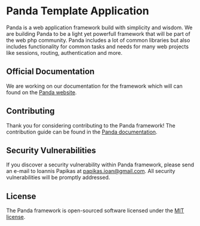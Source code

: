 # Panda Template Application
Panda is a web application framework build with simplicity and wisdom. We are building Panda to be a light yet powerfull framework that will be part of the web php community. Panda includes a lot of common libraries but also includes functionality for common tasks and needs for many web projects like sessions, routing, authentication and more.

## Official Documentation
We are working on our documentation for the framework which will can found on the [Panda website](http://pandaphp.org/docs).

## Contributing
Thank you for considering contributing to the Panda framework! The contribution guide can be found in the [Panda documentation](http://pandaphp.org/docs/contributions).

## Security Vulnerabilities
If you discover a security vulnerability within Panda framework, please send an e-mail to Ioannis Papikas at papikas.ioan@gmail.com. All security vulnerabilities will be promptly addressed.

## License
The Panda framework is open-sourced software licensed under the [MIT license](http://opensource.org/licenses/MIT).